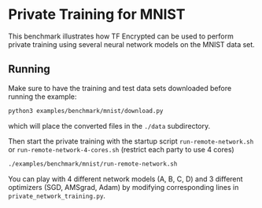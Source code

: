 # Private Training for MNIST

This benchmark illustrates how TF Encrypted can be used to perform private training using several neural network models on the MNIST data set.

## Running

Make sure to have the training and test data sets downloaded before running the example:

```sh
python3 examples/benchmark/mnist/download.py
```

which will place the converted files in the `./data` subdirectory.

Then start the private training with the startup script `run-remote-network.sh` or `run-remote-network-4-cores.sh` (restrict each party to use 4 cores)

```sh
./examples/benchmark/mnist/run-remote-network.sh
```

You can play with 4 different network models (A, B, C, D) and 3 different optimizers (SGD, AMSgrad, Adam) by modifying corresponding lines in `private_network_training.py`.
